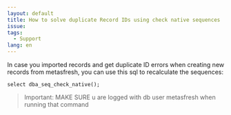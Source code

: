 ```yaml
---
layout: default
title: How to solve duplicate Record IDs using check native sequences
issue: 
tags:
  - Support
lang: en
---
```


In case you imported records and get duplicate ID errors when creating new records from metasfresh, you can use this sql to recalculate the sequences:

`select dba_seq_check_native();`


> Important: MAKE SURE u are logged with db user metasfresh when running that command 